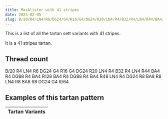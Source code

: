 ```yaml
---
title: MacAlister with 41 stripes
date: 2023-02-05
slug: B/20/R4/LN4/R6/DG24/G4/R16/G4/DG24/R20/LN4/R4/B32/R4/LN4/R44/BA4/R4/DG88/R4/BA4/R128/BA4/R4/DG88/R4/BA4/R48/LN4/R4/DG24/R8/BA8/R8/LN4/R8/BA8/R8/DG24/G4/R/64
---
```

This is a list of all the tartan sett variants with 41 stripes.

It is a 41 stripes tartan.


## Thread count
B/20 R4 LN4 R6 DG24 G4 R16 G4 DG24 R20 LN4 R4 B32 R4 LN4 R44 BA4 R4 DG88 R4 BA4 R128 BA4 R4 DG88 R4 BA4 R48 LN4 R4 DG24 R8 BA8 R8 LN4 R8 BA8 R8 DG24 G4 R/64

## Examples of this tartan pattern

| Tartan Variants |
|---------------|
